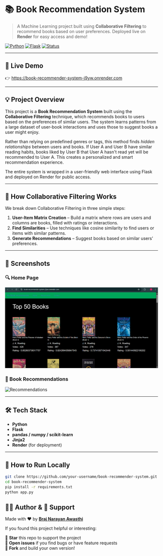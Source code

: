 # 📚 Book Recommendation System

> A Machine Learning project built using **Collaborative Filtering** to recommend books based on user preferences. Deployed live on **Render** for easy access and demo!

[![Python](https://img.shields.io/badge/Python-3.10-blue.svg)](https://www.python.org/)
[![Flask](https://img.shields.io/badge/Flask-web--framework-yellow)](https://flask.palletsprojects.com/)
[![Status](https://img.shields.io/badge/Live-Demo-brightgreen)](https://book-recommender-system-j9yw.onrender.com)

---

## 🔗 Live Demo

👉 https://book-recommender-system-j9yw.onrender.com  


---

## 💡 Project Overview

This project is a **Book Recommendation System** built using the **Collaborative Filtering** technique, which recommends books to users based on the preferences of similar users. The system learns patterns from a large dataset of user-book interactions and uses those to suggest books a user might enjoy.

Rather than relying on predefined genres or tags, this method finds *hidden relationships* between users and books. If User A and User B have similar reading habits, books liked by User B that User A hasn't read yet will be recommended to User A. This creates a personalized and smart recommendation experience.

The entire system is wrapped in a user-friendly web interface using Flask and deployed on Render for public access.

---

## 🧠 How Collaborative Filtering Works

We break down Collaborative Filtering in three simple steps:

1. **User-Item Matrix Creation** – Build a matrix where rows are users and columns are books, filled with ratings or interactions.
2. **Find Similarities** – Use techniques like cosine similarity to find users or items with similar patterns.
3. **Generate Recommendations** – Suggest books based on similar users' preferences.

---

## 📸 Screenshots

### 🔍 Home Page
![Home Page](https://github.com/Braj-01/Book_Recommender/blob/master/Screenshot%202025-04-18%20213746.png)

### 📖 Book Recommendations
![Recommendations](images/recommendations.png)

---

## 🛠️ Tech Stack

- **Python**
- **Flask**
- **pandas / numpy / scikit-learn**
- **Jinja2**
- **Render** (for deployment)

---

## 🚀 How to Run Locally

```bash
git clone https://github.com/your-username/book-recommender-system.git
cd book-recommender-system
pip install -r requirements.txt
python app.py
```

## 👨‍💻 Author & 🙌 Support

Made with ❤️ by **[Braj Narayan Awasthi](https://www.linkedin.com/in/braj-narayan-awasthi-33193a274)**

If you found this project helpful or interesting:

🌟 **Star** this repo to support the project  
🐛 **Open issues** if you find bugs or have feature requests  
🔁 **Fork** and build your own version!
